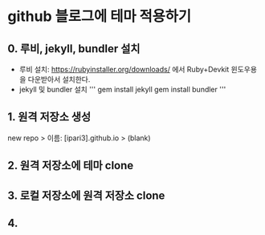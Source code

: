 # github 블로그에 테마 적용하기
## 0. 루비, jekyll, bundler 설치
- 루비 설치: https://rubyinstaller.org/downloads/ 에서 Ruby+Devkit 윈도우용을 다운받아서 설치한다.
- jekyll 및 bundler 설치
'''
gem install jekyll
gem install bundler
'''

## 1. 원격 저장소 생성
new repo > 이름: [ipari3].github.io > (blank)

## 2. 원격 저장소에 테마 clone

## 3. 로컬 저장소에 원격 저장소 clone

## 4. 
